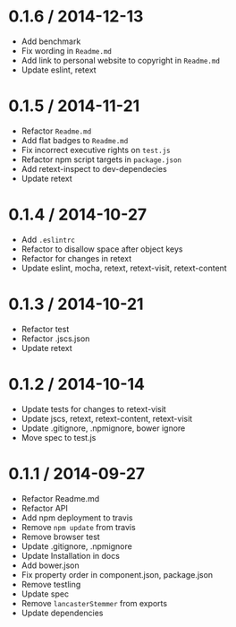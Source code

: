 
0.1.6 / 2014-12-13
==================

 * Add benchmark
 * Fix wording in `Readme.md`
 * Add link to personal website to copyright in `Readme.md`
 * Update eslint, retext

0.1.5 / 2014-11-21
==================

 * Refactor `Readme.md`
 * Add flat badges to `Readme.md`
 * Fix incorrect executive rights on `test.js`
 * Refactor npm script targets in `package.json`
 * Add retext-inspect to dev-dependecies
 * Update retext

0.1.4 / 2014-10-27
==================

 * Add `.eslintrc`
 * Refactor to disallow space after object keys
 * Refactor for changes in retext
 * Update eslint, mocha, retext, retext-visit, retext-content

0.1.3 / 2014-10-21
==================

 * Refactor test
 * Refactor .jscs.json
 * Update retext

0.1.2 / 2014-10-14
==================

 * Update tests for changes to retext-visit
 * Update jscs, retext, retext-content, retext-visit
 * Update .gitignore, .npmignore, bower ignore
 * Move spec to test.js

0.1.1 / 2014-09-27
==================

 * Refactor Readme.md
 * Refactor API
 * Add npm deployment to travis
 * Remove `npm update` from travis
 * Remove browser test
 * Update .gitignore, .npmignore
 * Update Installation in docs
 * Add bower.json
 * Fix property order in component.json, package.json
 * Remove testling
 * Update spec
 * Remove `lancasterStemmer` from exports
 * Update dependencies
